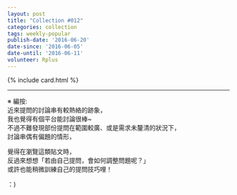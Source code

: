 ```yaml
---
layout: post
title: "Collection #012"
categories: collection
tags: weekly-popular
publish-date: '2016-06-20'
date-since: '2016-06-05'
date-until: '2016-06-11'
volunteer: Rplus
---
```


{% include card.html %}

***

※ 編按:  
近來提問的討論串有較熱絡的跡象，  
我也覺得有個平台能討論很棒~  
不過不難發現部份提問在範圍較廣、或是需求未釐清的狀況下，  
討論串偶有偏題的情形，

覺得在瀏覽這類貼文時，  
反過來想想「若由自己提問，會如何調整問題呢？」  
或許也能稍微訓練自己的提問技巧哩！

：)